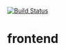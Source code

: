 [![Build Status](https://travis-ci.org/robotika-labor-futarszolgalat/frontend.svg?branch=master)](https://travis-ci.org/robotika-labor-futarszolgalat/frontend)

# frontend
